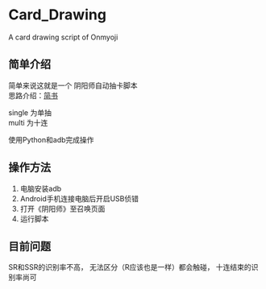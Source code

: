 # Card_Drawing

A card drawing script of Onmyoji

## 简单介绍

简单来说这就是一个
阴阳师自动抽卡脚本  
思路介绍：[简书](https://www.jianshu.com/p/b45416bed86f)

single 为单抽  
multi 为十连

使用Python和adb完成操作

## 操作方法
1. 电脑安装adb
2. Android手机连接电脑后开启USB侦错
3. 打开《阴阳师》至召唤页面
4. 运行脚本

## 目前问题
SR和SSR的识别率不高，
无法区分（R应该也是一样）都会触碰，
十连结束的识别率尚可
